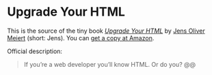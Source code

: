 # Upgrade Your HTML

This is the source of the tiny book [_Upgrade Your HTML_](https://leanpub.com/upgrade-your-html) by [Jens Oliver Meiert](https://meiert.com/en/) (short: Jens). You can [get a copy at Amazon](https://www.amazon.com/dp/@@/?tag=j9t-21-20).

Official description:

> If you’re a web developer you’ll know HTML. Or do you? @@